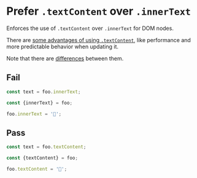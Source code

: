 # Prefer `.textContent` over `.innerText`

<!-- Do not manually modify RULE_NOTICE part -->
<!-- RULE_NOTICE_START -->
<!-- RULE_NOTICE_END -->

Enforces the use of `.textContent` over `.innerText` for DOM nodes.

There are [some advantages of using `.textContent`](https://developer.mozilla.org/en-US/docs/Web/API/Node/textContent), like performance and more predictable behavior when updating it.

Note that there are [differences](https://developer.mozilla.org/en-US/docs/Web/API/Node/textContent#differences_from_innertext) between them.

## Fail

```js
const text = foo.innerText;
```

```js
const {innerText} = foo;
```

```js
foo.innerText = '🦄';
```

## Pass

```js
const text = foo.textContent;
```

```js
const {textContent} = foo;
```

```js
foo.textContent = '🦄';
```
